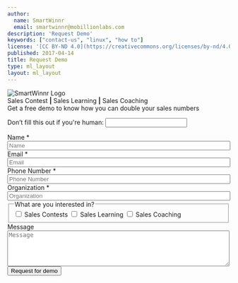 ```yaml
---
author:
  name: SmartWinnr
  email: smartwinnr@mobillionlabs.com
description: 'Request Demo'
keywords: ["contact-us", "linux", "how to"]
license: '[CC BY-ND 4.0](https://creativecommons.org/licenses/by-nd/4.0)'
published: 2017-04-14
title: Request Demo
type: ml_layout
layout: ml_layout
---
```


<section>
  <div class="padding50 ml_blue_bg_gradient">
    <div class="row ml_div_contents_in_center">
      <div class="col-lg-7 col-md-7 col-sm-12 col-xs-12 text-center">
        <img class="ml-margin-bottom20 ml_request_demo_logo" src="/images/smartwinnr_white_logo 2.png" alt="SmartWinnr Logo">
        <div class="ml_font_1_point_two ml_body_text_white">Sales Contest <b>|</b> Sales Learning <b>|</b> Sales Coaching </div> 
        <div class="ml_font_1_point_two ml-padding-top ml_body_text_white">Get a free demo to know how you can double your sales numbers</div>
      </div>
      <div class="col-lg-5 col-md-5 col-sm-12 col-xs-12">
        <form class="ml_request_demo_signup" action="https://bu4y0vkrwi.execute-api.us-west-2.amazonaws.com/prod" method="post" id="webform-client-form-11" accept-charset="UTF-8" data-netlify="true" netlify-honeypot="_honeypot">
        <input name="_honeypot" style="display:none" type="text">
            <input type="hidden" name="_to" value="94867cb7283ac9911fadb73040c85fbe11aeafbffb09">
            <input type="hidden" name="_redirect" value="https://smartwinnr.netlify.com/form-successful">
          <div>
            <p class="hidden">
              <label>Don’t fill this out if you're human: <input name="bot-field" /></label>
            </p>
            <div  class="form-item">
              <label class="" for="edit-submitted-name">Name <span class="form-required" title="This field is required.">*</span></label>
              <input required="required" placeholder="Name" type="text" id="edit-submitted-name" name="submitted[name]" value="" size="60" maxlength="128" class="form-text required" />
            </div>
            <div  class="form-item">
              <label class="" for="edit-submitted-email">Email <span class="form-required" title="This field is required.">*</span></label>
              <input required="required" class="email form-text form-email required" placeholder="Email" type="email" id="edit-submitted-email" name="submitted[email]" size="60" />
            </div>
            <div  class="form-item">
              <label class="" for="edit-submitted-phone-number">Phone Number <span class="form-required" title="This field is required.">*</span></label>
              <input required="required" placeholder="Phone Number" type="text" id="edit-submitted-phone-number" name="submitted[phone_number]" value="" size="60" maxlength="128" class="form-text" />
            </div>
            <div  class="form-item">
              <label class="" for="edit-submitted-company-name">Organization <span class="form-required" title="This field is required.">*</span></label>
              <input required="required" placeholder="Organization" type="text" id="edit-submitted-company-name" name="submitted[company_name]" value="" size="60" maxlength="128" class="form-text required" />
            </div>
            <fieldset>
              <legend class="ml_form_legend">What are you interested in?</legend>
              <div>
                <span class="ml-margin-right10">
                  <input type="checkbox" class="ml_checbox_input" name="sales_contest" value="Sales Contests">
                  <span> Sales Contests </span>
                </span>
                <span class="ml-margin-right10">
                  <input type="checkbox" class="ml_checbox_input" name="sales_learning" value="Sales Learning">
                  <span> Sales Learning </span>
                </span>
                <span class="ml-margin-right10">
                  <input type="checkbox" class="ml_checbox_input" name="sales_coaching" value="Sales Coaching">
                  <span> Sales Coaching </span>
                </span>
              </div>
            </fieldset>
            <div  class="form-item">
              <label class="" for="edit-submitted-message">Message </label>
              <textarea placeholder="Message" id="edit-submitted-message" name="submitted[message]" cols="60" rows="5" class="form-textarea"></textarea>
            </div>
            <input type="hidden" name="details[sid]" />
            <input type="hidden" name="details[page_num]" value="1" />
            <input type="hidden" name="details[page_count]" value="1" />
            <input type="hidden" name="details[finished]" value="0" />
            <input type="hidden" name="form_build_id" value="form-tF8e92Q7jjjIwQLZpoEP76p1bd1_SSsc_ysKTTOhfMw" />
            <input type="hidden" name="form_id" value="webform_client_form_11" />
            <!-- <div class="ml-subtext ml_font_1_point_one padding10">
              We're committed to your privacy. SmartWinnr uses the information you provide to us to contact you about our relevant content, products, and services. You may unsubscribe from these communications at any time. For more information, check out our <a class="ml_body_text_blue" href="/about-us/privacy-policy/" target="_blank">Privacy Policy</a>.
            </div> -->
            <div class="form-actions text-center">
              <input class="webform-submit form-submit" type="submit" name="op" value="Request for demo"></input>
            </div>
          </div>
        </form>
      </div>
    </div>
  </div>
</section>